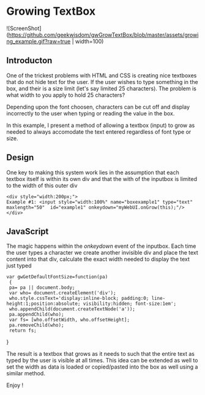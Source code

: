 # Growing TextBox

![ScreenShot](https://github.com/geekwisdom/gwGrowTextBox/blob/master/assets/growing_example.gif?raw=true | width=100)

## Introducton

One of the trickest problems with HTML and CSS is creating nice textboxes that do not hide text for the user.  If the user wishes to type something in the box, and their is a size limit  (let's say limited 25 characters). The problem is what width to you apply to hold 25 characters?

Depending upon the font choosen, characters can be cut off and display incorrectly to the user when typing or reading the value in the box.

In this example, I present a method of allowing a textbox (input) to grow as needed to always accomodate the text entered regardless of font type or size.

## Design

One key to making this system work lies in the assumption that each textbox itself is within its own div and that the with of the inputbox is limited to the width of this outer div

	<div style="width:200px;">
	Example #1: <input style="width:100%" name="boxexample1" type="text" 	maxlength="50"  id="example1" onkeydown="myWebUI.onGrow(this);"/>
	</div>


## JavaScript


The magic happens within the *onkeydown* event of the inputbox. Each time the user types a character we create another invisible div and place the text content into that div, calculate the exact width needed to display the text just typed

	var gwGetDefaultFontSize=function(pa)
	 {
	 pa= pa || document.body;
	 var who= document.createElement('div');
	 who.style.cssText='display:inline-block; padding:0; line-height:1;position:absolute; visibility:hidden; font-size:1em';
	 who.appendChild(document.createTextNode('a'));
	 pa.appendChild(who);
	 var fs= [who.offsetWidth, who.offsetHeight];
	 pa.removeChild(who);
	 return fs;
 }



The result is a textbox that grows as it needs to such that the entire text as typed by the user is visible at all times.  This idea can be extended as well to set the width as data is loaded or copied/pasted into the box as well using a similar method.   

Enjoy !
